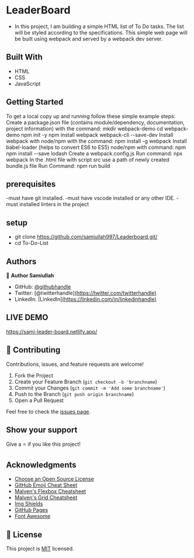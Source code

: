 # LeaderBoard

- In this project, I am building a simple HTML list of To Do tasks. The list will be styled according to the specifications. This simple web page will be built using webpack and served by a webpack dev server.


## Built With

- HTML
- CSS
- JavaScript

## Getting Started
To get a local copy up and running follow these simple example steps:
Create a package.json file (contains module/dependency, documentation, project information) with the command:
mkdir webpack-demo
cd webpack-demo
npm init -y
npm install webpack webpack-cli --save-dev
Install webpack with node/npm with the command: npm install -g webpack
Install babel-loader (helps to convert ES6 to ES5) node/npm with command: npm npm install --save lodash
Create a webpack.config.js
Run command: npx webpack
In the .html file with script src use a path of newly created bundle.js file
Run Command: npm run build

## prerequisites
-must have git installed.
-must have vscode installed or any other IDE.
-must installed linters in the project


## setup
- git clone https://github.com/samiullah997/Leaderboard.git/
- cd To-Do-List


## Authors

👤 **Author Samiullah**

- GitHub: [@githubhandle]([https://github.com/githubhandle](https://github.com/samiullah997))
- Twitter: [@twitterhandle][(https://twitter.com/twitterhandle)](https://twitter.com/samiullahk997)
- LinkedIn: [LinkedIn][(https://linkedin.com/in/linkedinhandle)](https://www.linkedin.com/in/samiullah-khan-2702b7171/)


## LIVE DEMO
https://sami-leader-board.netlify.app/

## 🤝 Contributing

Contributions, issues, and feature requests are welcome!

1. Fork the Project
2. Create your Feature Branch (`git checkout -b 'branchname`)
3. Commit your Changes (`git commit -m 'Add some branchname'`)
4. Push to the Branch (`git push origin branchname`)
5. Open a Pull Request

Feel free to check the [issues page](../../issues/).

## Show your support

Give a ⭐️ if you like this project!


## Acknowledgments

* [Choose an Open Source License](https://choosealicense.com)
* [GitHub Emoji Cheat Sheet](https://www.webpagefx.com/tools/emoji-cheat-sheet)
* [Malven's Flexbox Cheatsheet](https://flexbox.malven.co/)
* [Malven's Grid Cheatsheet](https://grid.malven.co/)
* [Img Shields](https://shields.io)
* [GitHub Pages](https://pages.github.com)
* [Font Awesome](https://fontawesome.com)

## 📝 License

This project is [MIT](./MIT.md) licensed.
